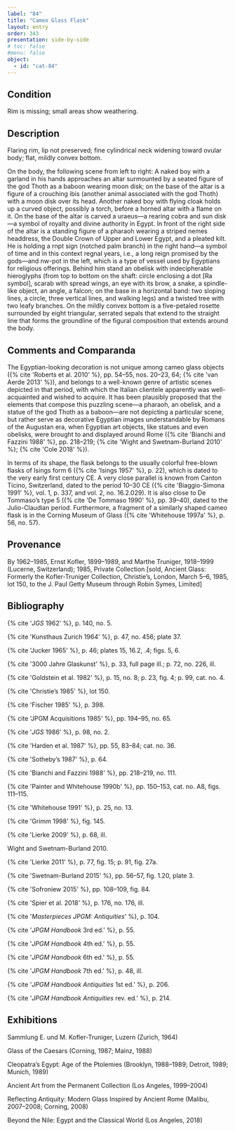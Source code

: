 ```yaml
---
label: "84"
title: "Cameo Glass Flask"
layout: entry
order: 343
presentation: side-by-side
# toc: false
#menu: false 
object:
  - id: "cat-84"
---
```


## Condition

Rim is missing; small areas show weathering.

## Description

Flaring rim, lip not preserved; fine cylindrical neck widening toward ovular body; flat, mildly convex bottom.

On the body, the following scene from left to right: A naked boy with a garland in his hands approaches an altar surmounted by a seated figure of the god Thoth as a baboon wearing moon disk; on the base of the altar is a figure of a crouching ibis (another animal associated with the god Thoth) with a moon disk over its head. Another naked boy with flying cloak holds up a curved object, possibly a torch, before a horned altar with a flame on it. On the base of the altar is carved a uraeus—a rearing cobra and sun disk—a symbol of royalty and divine authority in Egypt. In front of the right side of the altar is a standing figure of a pharaoh wearing a striped nemes headdress, the Double Crown of Upper and Lower Egypt, and a pleated kilt. He is holding a rnpt sign (notched palm branch) in the right hand—a symbol of time and in this context regnal years, i.e., a long reign promised by the gods—and nw-pot in the left, which is a type of vessel used by Egyptians for religious offerings. Behind him stand an obelisk with indecipherable hieroglyphs (from top to bottom on the shaft: circle enclosing a dot [Ra symbol], scarab with spread wings, an eye with its brow, a snake, a spindle-like object, an angle, a falcon; on the base in a horizontal band: two sloping lines, a circle, three vertical lines, and walking legs) and a twisted tree with two leafy branches. On the mildly convex bottom is a five-petaled rosette surrounded by eight triangular, serrated sepals that extend to the straight line that forms the groundline of the figural composition that extends around the body.

## Comments and Comparanda

The Egyptian-looking decoration is not unique among cameo glass objects ({% cite 'Roberts et al. 2010' %}, pp. 54–55, nos. 20–23, 64; {% cite 'van Aerde 2013' %}), and belongs to a well-known genre of artistic scenes depicted in that period, with which the Italian clientele apparently was well-acquainted and wished to acquire. It has been plausibly proposed that the elements that compose this puzzling scene—a pharaoh, an obelisk, and a statue of the god Thoth as a baboon—are not depicting a particular scene, but rather serve as decorative Egyptian images understandable by Romans of the Augustan era, when Egyptian art objects, like statues and even obelisks, were brought to and displayed around Rome ({% cite 'Bianchi and Fazzini 1988' %}, pp. 218–219; {% cite 'Wight and Swetnam-Burland 2010' %}; {% cite 'Cole 2018' %}).

In terms of its shape, the flask belongs to the usually colorful free-blown flasks of Isings form 6 ({% cite 'Isings 1957' %}, p. 22), which is dated to the very early first century CE. A very close parallel is known from Canton Ticino, Switzerland, dated to the period 10–30 CE ({% cite 'Biaggio-Simona 1991' %}, vol. 1, p. 337, and vol. 2, no. 16.2.029). It is also close to De Tommaso’s type 5 ({% cite 'De Tommaso 1990' %}, pp. 39–40), dated to the Julio-Claudian period. Furthermore, a fragment of a similarly shaped cameo flask is in the Corning Museum of Glass ({% cite 'Whitehouse 1997a' %}, p. 56, no. 57).

## Provenance

By 1962–1985, Ernst Kofler, 1899–1989, and Marthe Truniger, 1918–1999 (Lucerne, Switzerland); 1985, Private Collection [sold, Ancient Glass: Formerly the Kofler-Truniger Collection, Christie’s, London, March 5–6, 1985, lot 150, to the J. Paul Getty Museum through Robin Symes, Limited]

## Bibliography

{% cite '*JGS* 1962' %}, p. 140, no. 5.

{% cite 'Kunsthaus Zurich 1964' %}, p. 47, no. 456; plate 37.

{% cite 'Jucker 1965' %}, p. 46; plates 15, 16.2, .4; figs. 5, 6.

{% cite '3000 Jahre Glaskunst' %}, p. 33, full page ill.; p. 72, no. 226, ill.

{% cite 'Goldstein et al. 1982' %}, p. 15, no. 8; p. 23, fig. 4; p. 99, cat. no. 4.

{% cite 'Christie’s 1985' %}, lot 150.

{% cite 'Fischer 1985' %}, p. 398.

{% cite 'JPGM Acquisitions 1985' %}, pp. 194–95, no. 65.

{% cite '*JGS* 1986' %}, p. 98, no. 2.

{% cite 'Harden et al. 1987' %}, pp. 55, 83–84; cat. no. 36.

{% cite 'Sotheby’s 1987' %}, p. 64.

{% cite 'Bianchi and Fazzini 1988' %}, pp. 218–219, no. 111.

{% cite 'Painter and Whitehouse 1990b' %}, pp. 150–153, cat. no. A8, figs. 111–115.

{% cite 'Whitehouse 1991' %}, p. 25, no. 13.

{% cite 'Grimm 1998' %}, fig. 145.

{% cite 'Lierke 2009' %}, p. 68, ill.

Wight and Swetnam-Burland 2010.

{% cite 'Lierke 2011' %}, p. 77, fig. 15; p. 91, fig. 27a.

{% cite 'Swetnam-Burland 2015' %}, pp. 56–57, fig. 1.20, plate 3.

{% cite 'Sofroniew 2015' %}, pp. 108–109, fig. 84.

{% cite 'Spier et al. 2018' %}, p. 176, no. 176, ill.

{% cite '*Masterpieces JPGM: Antiquities*' %}, p. 104.

{% cite '*JPGM Handbook* 3rd ed.' %}, p. 55.

{% cite '*JPGM Handbook* 4th ed.' %}, p. 55.

{% cite '*JPGM Handbook* 6th ed.' %}, p. 55.

{% cite '*JPGM Handbook* 7th ed.' %}, p. 48, ill.

{% cite '*JPGM Handbook Antiquities* 1st ed.' %}, p. 206.

{% cite '*JPGM Handbook Antiquities* rev. ed.' %}, p. 214.

## Exhibitions

Sammlung E. und M. Kofler-Truniger, Luzern (Zurich, 1964)

Glass of the Caesars (Corning, 1987; Mainz, 1988)

Cleopatra’s Egypt: Age of the Ptolemies (Brooklyn, 1988–1989; Detroit, 1989; Munich, 1989)

Ancient Art from the Permanent Collection (Los Angeles, 1999–2004)

Reflecting Antiquity: Modern Glass Inspired by Ancient Rome (Malibu, 2007–2008; Corning, 2008)

Beyond the Nile: Egypt and the Classical World (Los Angeles, 2018)
